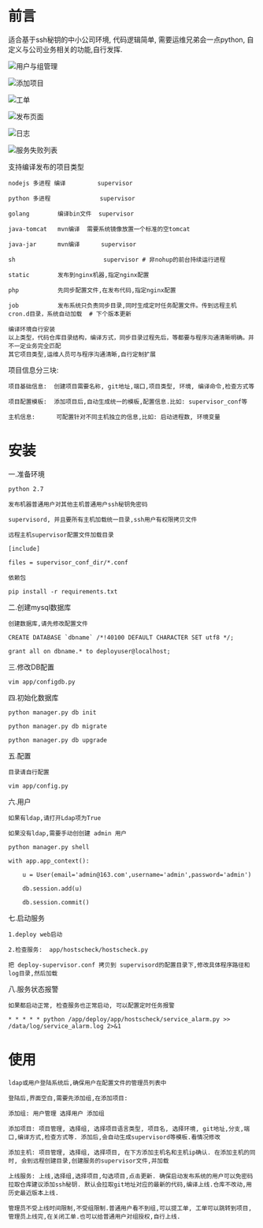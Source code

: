 # 前言

适合基于ssh秘钥的中小公司环境, 代码逻辑简单, 需要运维兄弟会一点python, 自定义与公司业务相关的功能,自行发挥.


   ![用户与组管理](https://github.com/liquanzhou/img/blob/master/cedardeploy/%E7%94%A8%E6%88%B7%E4%B8%8E%E7%BB%84%E7%AE%A1%E7%90%86.png "用户与组管理")
 
   ![添加项目](https://github.com/liquanzhou/img/blob/master/cedardeploy/%E6%B7%BB%E5%8A%A0%E9%A1%B9%E7%9B%AE.png "添加项目")

   ![工单](https://github.com/liquanzhou/img/blob/master/cedardeploy/%E5%B7%A5%E5%8D%95.png "工单")

   ![发布页面](https://github.com/liquanzhou/img/blob/master/cedardeploy/%E5%8F%91%E5%B8%83%E9%A1%B5%E9%9D%A2.png "发布页面")

   ![日志](https://github.com/liquanzhou/img/blob/master/cedardeploy/%E6%97%A5%E5%BF%97.png "日志")

   ![服务失败列表](https://github.com/liquanzhou/img/blob/master/cedardeploy/%E6%9C%8D%E5%8A%A1%E5%A4%B1%E8%B4%A5%E5%88%97%E8%A1%A8.png "服务失败列表")


支持编译发布的项目类型

    nodejs 多进程 编译         supervisor

    python 多进程              supervisor

    golang        编译bin文件  supervisor

    java-tomcat   mvn编译  需要系统镜像放置一个标准的空tomcat

    java-jar      mvn编译      supervisor

    sh                         supervisor # 非nohup的前台持续运行进程

    static        发布到nginx机器,指定nginx配置

    php           先同步配置文件,在发布代码,指定nginx配置

    job           发布系统只负责同步目录,同时生成定时任务配置文件。传到远程主机cron.d目录，系统自动加载  # 下个版本更新

    编译环境自行安装
    以上类型，代码仓库目录结构，编译方式，同步目录过程先后，等都要与程序沟通清晰明确。并不一定业务完全匹配
    其它项目类型,运维人员可与程序沟通清晰,自行定制扩展

项目信息分三块:

    项目基础信息:  创建项目需要名称, git地址,端口,项目类型, 环境, 编译命令,检查方式等

    项目配置模板:  添加项目后,自动生成统一的模板,配置信息.比如: supervisor_conf等

    主机信息:      可配置针对不同主机独立的信息,比如: 启动进程数, 环境变量


# 安装

一.准备环境

    python 2.7

    发布机器普通用户对其他主机普通用户ssh秘钥免密码

    supervisord, 并且要所有主机加载统一目录,ssh用户有权限拷贝文件

    远程主机supervisor配置文件加载目录

    [include]

    files = supervisor_conf_dir/*.conf

    依赖包

    pip install -r requirements.txt


二.创建mysql数据库

    创建数据库,请先修改配置文件

    CREATE DATABASE `dbname` /*!40100 DEFAULT CHARACTER SET utf8 */;

    grant all on dbname.* to deployuser@localhost;


三.修改DB配置

    vim app/configdb.py


四.初始化数据库

    python manager.py db init

    python manager.py db migrate

    python manager.py db upgrade




五.配置

    目录请自行配置

    vim app/config.py


六.用户

    如果有ldap,请打开Ldap项为True

    如果没有ldap,需要手动创创建 admin 用户

    python manager.py shell

    with app.app_context():

        u = User(email='admin@163.com',username='admin',password='admin')

        db.session.add(u)

        db.session.commit()




七.启动服务

    1.deploy web启动

    2.检查服务:  app/hostscheck/hostscheck.py

    把 deploy-supervisor.conf 拷贝到 supervisord的配置目录下,修改具体程序路径和log目录,然后加载


八.服务状态报警

    如果都启动正常, 检查服务也正常启动, 可以配置定时任务报警

    * * * * * python /app/deploy/app/hostscheck/service_alarm.py >> /data/log/service_alarm.log 2>&1



# 使用

    ldap或用户登陆系统后,确保用户在配置文件的管理员列表中

    登陆后,界面空白,需要先添加组,在添加项目: 

    添加组: 用户管理 选择用户 添加组

    添加项目: 项目管理, 选择组, 选择项目语言类型, 项目名, 选择环境, git地址,分支,端口,编译方式,检查方式等. 添加后,会自动生成supervisord等模板.看情况修改

    添加主机: 项目管理, 选择组, 选择项目, 在下方添加主机名和主机ip确认. 在添加主机的同时, 会到远程创建目录,创建服务的supervisor文件,并加载

    上线服务: 上线,选择组,选择项目,勾选项目,点击更新. 确保启动发布系统的用户可以免密码拉取仓库建议添加ssh秘钥. 默认会拉取git地址对应的最新的代码,编译上线.仓库不改动,用历史最近版本上线.

    管理员不受上线时间限制,不受组限制.普通用户看不到组,可以提工单, 工单可以跳转到项目,管理员上线完,在关闭工单.也可以给普通用户对组授权,自行上线.



